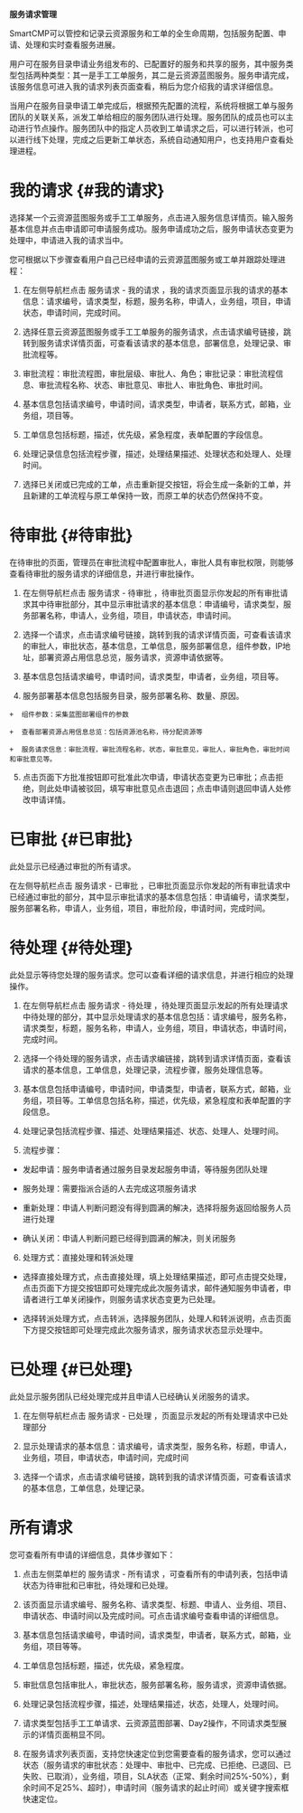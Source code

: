 **服务请求管理**

SmartCMP可以管控和记录云资源服务和工单的全生命周期，包括服务配置、申请、处理和实时查看服务进展。

用户可在服务目录申请业务组发布的、已配置好的服务和共享的服务，其中服务类型包括两种类型：其一是手工工单服务，其二是云资源蓝图服务。服务申请完成，该服务信息可进入我的请求列表页面查看，稍后为您介绍我的请求详细信息。

当用户在服务目录申请工单完成后，根据预先配置的流程，系统将根据工单与服务团队的关联关系，派发工单给相应的服务团队进行处理。服务团队的成员也可以主动进行节点操作。服务团队中的指定人员收到工单请求之后，可以进行转派，也可以进行线下处理，完成之后更新工单状态，系统自动通知用户，也支持用户查看处理进程。



# 我的请求 {#我的请求}

选择某一个云资源蓝图服务或手工工单服务，点击进入服务信息详情页。输入服务基本信息并点击申请即可申请服务成功。服务申请成功之后，服务申请状态变更为处理中，申请进入我的请求当中。

您可根据以下步骤查看用户自己已经申请的云资源蓝图服务或工单并跟踪处理进程：

  1.  在左侧导航栏点击 服务请求 - 我的请求 ，我的请求页面显示我的请求的基本信息：请求编号，请求类型，标题，服务名称，申请人，业务组，项目，申请状态，申请时间，完成时间。

  2.  选择任意云资源蓝图服务或手工工单服务的服务请求，点击请求编号链接，跳转到服务请求详情页面，可查看该请求的基本信息，部署信息，处理记录、审批流程等。

  3.  审批流程：审批流程图，审批层级、审批人、角色；审批记录：审批流程信息、审批流程名称、状态、审批意见、审批人、审批角色、审批时间。

  4.  基本信息包括请求编号，申请时间，请求类型，申请者，联系方式，邮箱，业务组，项目等。

  5.  工单信息包括标题，描述，优先级，紧急程度，表单配置的字段信息。

  6.  处理记录信息包括流程步骤，描述，处理结果描述、处理状态和处理人、处理时间。
   
  7.  选择已关闭或已完成的工单，点击重新提交按钮，将会生成一条新的工单，并且新建的工单流程与原工单保持一致，而原工单的状态仍然保持不变。


# 待审批 {#待审批}

在待审批的页面，管理员在审批流程中配置审批人，审批人具有审批权限，则能够查看待审批的服务请求的详细信息，并进行审批操作。

  1.  在左侧导航栏点击 服务请求 - 待审批 ，待审批页面显示你发起的所有审批请求其中待审批部分，其中显示审批请求的基本信息：申请编号，请求类型，服务部署名称，申请人，业务组，项目，申请状态，申请时间。

  2.  选择一个请求，点击请求编号链接，跳转到我的请求详情页面，可查看该请求的审批人，审批状态，基本信息，工单信息，服务部署信息，组件参数，IP地址，部署资源占用信息总览，服务请求，资源申请依据等。

  3.  基本信息包括请求编号，申请时间，请求类型，申请者，业务组，项目等。

  4.  服务部署基本信息包括服务目录，服务部署名称、数量、原因。

    +  组件参数：采集蓝图部署组件的参数

    +  查看部署资源占用信息总览：包括资源池名称，待分配资源等

    +  服务请求信息：审批流程，审批流程名称，状态，审批意见，审批人，审批角色，审批时间和审批意见等。

  5.  点击页面下方批准按钮即可批准此次申请，申请状态变更为已审批；点击拒绝，则此处申请被驳回，填写审批意见点击退回；点击申请则退回申请人处修改申请详情。

# 已审批 {#已审批}

此处显示已经通过审批的所有请求。

在左侧导航栏点击 服务请求 - 已审批 ，已审批页面显示你发起的所有审批请求中已经通过审批的部分，其中显示审批请求的基本信息包括：申请编号，请求类型，服务部署名称，申请人，业务组，项目，审批阶段，申请时间，完成时间。


# 待处理 {#待处理}

此处显示等待您处理的服务请求。您可以查看详细的请求信息，并进行相应的处理操作。

1.  在左侧导航栏点击 服务请求 - 待处理 ，待处理页面显示发起的所有处理请求中待处理的部分，其中显示处理请求的基本信息包括：请求编号，服务名称，请求类型，标题，服务名称，申请人，业务组，项目，申请状态，申请时间，完成时间。

2.  选择一个待处理的服务请求，点击请求编链接，跳转到请求详情页面，查看该请求的基本信息，工单信息，处理记录，流程步骤，服务处理信息等。

3.  基本信息包括申请编号，申请时间，申请类型，申请者，联系方式，邮箱，业务组，项目等。工单信息包括名称，描述，优先级，紧急程度和表单配置的字段信息。

4.  处理记录包括流程步骤、描述、处理结果描述、状态、处理人、处理时间。

5.  流程步骤：

 + 发起申请：服务申请者通过服务目录发起服务申请，等待服务团队处理

 + 服务处理：需要指派合适的人去完成这项服务请求

 + 重新处理：申请人判断问题没有得到圆满的解决，选择将服务返回给服务人员进行处理

 + 确认关闭：申请人判断问题已经得到圆满的解决，则关闭服务

6.  处理方式：直接处理和转派处理

 + 选择直接处理方式，点击直接处理，填上处理结果描述，即可点击提交处理，点击页面下方提交按钮即可处理完成此次服务请求，邮件通知服务申请者，申请者进行工单关闭操作，则服务请求状态变更为已处理。

 + 选择转派处理方式，点击转派，选择服务团队，处理人和转派说明，点击页面下方提交按钮即可处理完成此次服务请求，服务请求状态显示处理中。



# 已处理 {#已处理}

此处显示服务团队已经处理完成并且申请人已经确认关闭服务的请求。

  1.  在左侧导航栏点击 服务请求 - 已处理 ，页面显示发起的所有处理请求中已处理部分

  2.  显示处理请求的基本信息：请求编号，请求类型，服务名称，标题，申请人，业务组，项目，申请状态，申请时间，完成时间

  3.  选择一个请求，点击请求编号链接，跳转到我的请求详情页面，可查看该请求的基本信息，工单信息，处理记录。




# 所有请求

您可查看所有申请的详细信息，具体步骤如下：

  1.  点击左侧菜单栏的 服务请求 - 所有请求 ，可查看所有的申请列表，包括申请状态为待审批和已审批，待处理和已处理。

  2.  该页面显示请求编号、服务名称、请求类型、标题、申请人、业务组、项目、申请状态、申请时间以及完成时间。可点击请求编号查看申请的详细信息。

  3.  基本信息包括请求编号，申请时间，请求类型，申请者，联系方式，邮箱，业务组，项目等等。

  4.  工单信息包括标题，描述，优先级，紧急程度。

  5.  审批信息包括审批人，审批状态，服务部署名称，服务请求，资源申请依据。
 
  6.  处理记录包括流程步骤，描述，处理结果描述，状态，处理人，处理时间。

  7.  请求类型包括手工工单请求、云资源蓝图部署、Day2操作，不同请求类型展示的详情页面稍显不同。

  8.  在服务请求列表页面，支持您快速定位到您需要查看的服务请求，您可以通过状态（服务请求的审批状态：处理中、审批中、已完成、已拒绝、已退回、已失败、已取消），业务组，项目，SLA状态（正常、剩余时间25%-50%），剩余时间不足25%、超时），申请时间（服务请求的起止时间）或关键字搜索框快速定位。


